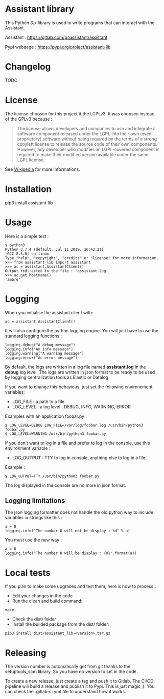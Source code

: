 # Assistant library

This Python 3.x library is used to write programs that can interact with the Assistant. 

Assistant : https://gitlab.com/goassistant/assistant

Pypi webpage : https://pypi.org/project/assistant-lib

# Changelog

TODO

# License

The license choosen for this project it the LGPLv3. It was choosen instead of the GPLv3 because : 

> The license allows developers and companies to use and integrate a software component released under the LGPL into their own (even proprietary) software without being required by the terms of a strong copyleft license to release the source code of their own components. However, any developer who modifies an LGPL-covered component is required to make their modified version available under the same LGPL license. 

See [Wikipedia](https://en.wikipedia.org/wiki/GNU_Lesser_General_Public_License) for more informations.

# Installation

pip3 install assistant-lib

# Usage

Here is a simple test :

```
$ python3
Python 3.7.4 (default, Jul 11 2019, 10:43:21) 
[GCC 8.3.0] on linux
Type "help", "copyright", "credits" or "license" for more information.
>>> from assistant_lib import assistant
>>> ac = assistant.AssistantClient()
Output redirected to the file : 'assistant.log'
>>> ac.get_hostname()
'ambre'
```

# Logging

When you initialise the assistant client with:

```
ac = assistant.AssistantClient()
```

It will also configure the python logging engine. You will just have to use the standard logging functions :

```
logging.debug("A debug message")
logging.info("An info message")
logging.warning("A warning message")
logging.error("An error message")
```

By default, the logs are written in a log file named __assistant.log__ in the __debug__ log level. The logs are written in json format to be ready to be used by logging centralization tools as Elastic or Datalog.

If you want to change this behavious, just set the following environement variables:

* LOG_FILE : a path to a file
* LOG_LEVEL : a log level : DEBUG, INFO, WARNING, ERROR

Examples with an application foobar.py : 

```
$ LOG_LEVEL=DEBUG LOG_FILE=/var/log/foobar.log /usr/bin/python3 foobar.py
$ LOG_LEVEL=WARNING /usr/bin/python3 foobar.py
```

If you don't want to log in a file and prefer to log in the console, use this environment variable :

* LOG_OUTPUT : TTY to log in console, anything else to log in a file.

Example :

```
$ LOG_OUTPUT=TTY /usr/bin/python3 foobar.py
```

The log displayed in the console are no more in json format.

## Logging limitations

The json logging formatter does not handle the old python way to include variables in strings like this :

```
a = 8
logging.info("The number 8 will not be display : %d" % a)
```

You must use the new way :

```
a = 8
logging.info("The number 8 will be display : {0}".format(a))
```

# Local tests

If you plan to make some upgrades and test them, here is how to process :

* Edit your changes in the code
* Run the clean and build command: 

```
make
```

* Check the dist/ folder
* Install the builded package from the dist/ folder:

```
pip3 install dist/assistant_lib-<version>.tar.gz
```

# Releasing 

The version number is automatically get from git thanks to the setuptools_scm library. So you have no version to set in the code.

To create a new release, just create a tag and push it to Gitlab. The CI/CD pipeline will build a release and publish it to Pypi. This is just magic ;). You can check the .gitlab-ci.yml file to understand how it works.





